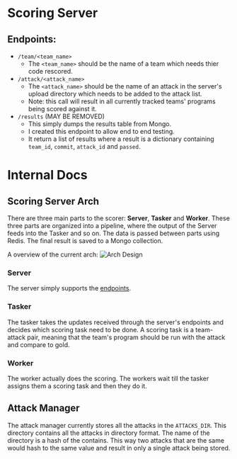 # Scoring Server

## Endpoints:
 - `/team/<team_name>`
    - The `<team_name>` should be the name of a team which needs thier code rescored.
 - `/attack/<attack_name>`
    - The `<attack_name>` should be the name of an attack in the server's upload directory which needs to be added to the attack list.
    - Note: this call will result in all currently tracked teams' programs being scored against it.
 - `/results` (MAY BE REMOVED)
    - This simply dumps the results table from Mongo.
    - I created this endpoint to allow end to end testing.
    - It return a list of results where a result is a dictionary containing `team_id`, `commit`, `attack_id` and `passed`.

# Internal Docs

## Scoring Server Arch

There are three main parts to the scorer: **Server**, **Tasker** and **Worker**.
These three parts are organized into a pipeline, where the output of the Server feeds into the Tasker and so on.
The data is passed between parts using Redis.
The final result is saved to a Mongo collection.

A overview of the current arch:
![Arch Design](images/scorer_arch_v2.png)

### Server

The server simply supports the [endpoints](#Endpoints).

### Tasker

The tasker takes the updates received through the server's endpoints and decides which scoring task need to be done.
A scoring task is a team-attack pair, meaning that the team's program should be run with the attack and compare to gold.

### Worker

The worker actually does the scoring. The workers wait till the tasker assigns them a scoring task and then they do it.


## Attack Manager
The attack manager currently stores all the attacks in the `ATTACKS_DIR`.
This directory contains all the attacks in directory format.
The name of the directory is a hash of the contains.
This way two attacks that are the same would hash to the same value and result in only a single attack being stored.

